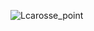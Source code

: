![Lcarosse_point](https://user-images.githubusercontent.com/89605200/131933730-6043313c-d580-4fdd-8e48-fc2f7a8d3156.JPG)

